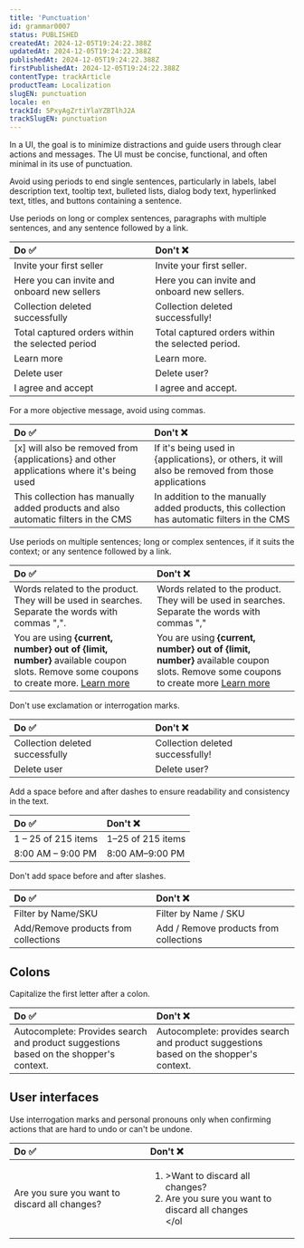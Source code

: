 ```yaml
---
title: 'Punctuation'
id: grammar0007
status: PUBLISHED
createdAt: 2024-12-05T19:24:22.388Z
updatedAt: 2024-12-05T19:24:22.388Z
publishedAt: 2024-12-05T19:24:22.388Z
firstPublishedAt: 2024-12-05T19:24:22.388Z
contentType: trackArticle
productTeam: Localization
slugEN: punctuation
locale: en
trackId: 5PxyAgZrtiYlaYZBTlhJ2A
trackSlugEN: punctuation
---
```


In a UI, the goal is to minimize distractions and guide users through clear actions and messages. The UI must be concise, functional, and often minimal in its use of punctuation.

Avoid using periods to end single sentences, particularly in labels, label description text, tooltip text, bulleted lists, dialog body text, hyperlinked text, titles, and buttons containing a sentence.

Use periods on long or complex sentences, paragraphs with multiple sentences, and any sentence followed by a link.

| Do ✅ | Don't ❌ |
| :---- | :---- |
| Invite your first seller | Invite your first seller. |
| Here you can invite and onboard new sellers | Here you can invite and onboard new sellers. |
| Collection deleted successfully | Collection deleted successfully! |
| Total captured orders within the selected period | Total captured orders within the selected period. |
| Learn more | Learn more. |
| Delete user | Delete user? |
| I agree and accept | I agree and accept. |

For a more objective message, avoid using commas.

| Do ✅ | Don't ❌ |
| :---- | :---- |
| [x] will also be removed from {applications} and other applications where it's being used | If it's being used in {applications}, or others, it will also be removed from those applications |
| This collection has manually added products and also automatic filters in the CMS | In addition to the manually added products, this collection has automatic filters in the CMS |

Use periods on multiple sentences; long or complex sentences, if it suits the context; or any sentence followed by a link.

| Do ✅ | Don't ❌ |
| :---- | :---- |
|  Words related to the product. They will be used in searches. Separate the words with commas ",". | Words related to the product. They will be used in searches. Separate the words with commas "," |
| You are using <b>{current, number} out of {limit, number}</b> available coupon slots. Remove some coupons to create more. <u>Learn more</u> | You are using <b>{current, number} out of {limit, number}</b> available coupon slots. Remove some coupons to create more <u>Learn more</u> |

Don't use exclamation or interrogation marks.

| Do ✅ | Don't ❌ |
| :---- | :---- |
| Collection deleted successfully | Collection deleted successfully! |
| Delete user | Delete user? |

Add a space before and after dashes to ensure readability and consistency in the text.

| Do ✅ | Don't ❌ |
| :---- | :---- |
| 1 – 25 of 215 items | 1–25 of 215 items |
| 8:00 AM – 9:00 PM | 8:00 AM–9:00 PM |

Don't add space before and after slashes.

| Do ✅ | Don't ❌ |
| :---- | :---- |
| Filter by Name/SKU | Filter by Name / SKU |
| Add/Remove products from collections | Add / Remove products from collections |

## Colons

Capitalize the first letter after a colon.

| Do ✅ | Don't ❌ |
| :---- | :---- |
| Autocomplete: Provides search and product suggestions based on the shopper's context.| Autocomplete: provides search and product suggestions based on the shopper's context. |

## User interfaces

Use interrogation marks and personal pronouns only when confirming actions that are hard to undo or can't be undone.

| Do ✅ | Don't ❌ |
| :---- | :---- |
| Are you sure you want to discard all changes? | <ol><li>>Want to discard all changes?</li><li>Are you sure you want to discard all changes</li></ol |
